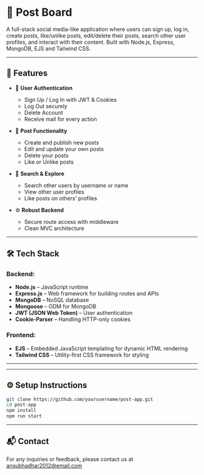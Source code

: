 # 📝 Post Board

A full-stack social media-like application where users can sign up, log in, create posts, like/unlike posts, edit/delete their posts, search other user profiles, and interact with their content. Built with Node.js, Express, MongoDB, EJS and Tailwind CSS.

---

## 🚀 Features

- 🔐 **User Authentication**

  - Sign Up / Log In with JWT & Cookies
  - Log Out securely
  - Delete Account
  - Receive mail for every action

- 📝 **Post Functionality**

  - Create and publish new posts
  - Edit and update your own posts
  - Delete your posts
  - Like or Unlike posts

- 🔎 **Search & Explore**

  - Search other users by username or name
  - View other user profiles
  - Like posts on others' profiles

- ⚙️ **Robust Backend**
  - Secure route access with middleware
  - Clean MVC architecture

---

## 🛠️ Tech Stack

### Backend:

- **Node.js** – JavaScript runtime
- **Express.js** – Web framework for building routes and APIs
- **MongoDB** – NoSQL database
- **Mongoose** – ODM for MongoDB
- **JWT (JSON Web Token)** – User authentication
- **Cookie-Parser** – Handling HTTP-only cookies

### Frontend:

- **EJS** – Embedded JavaScript templating for dynamic HTML rendering
- **Tailwind CSS** – Utility-first CSS framework for styling

---

---

## ⚙️ Setup Instructions

```bash
git clone https://github.com/yourusername/post-app.git
cd post-app
npm install
npm run start
```

---

## 📬 Contact

For any inquiries or feedback, please contact us at ansubhadhar2012@email.com

